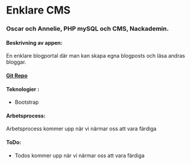 # Enklare CMS
### Oscar och Annelie, PHP mySQL och CMS, Nackademin.


#### Beskrivning av appen:
En enklare blogportal där man kan skapa egna blogposts och läsa andras bloggar.

#### [Git Repo](https://github.com/HumanDecoy/simpleCMS)


#### Teknologier : 
* Bootstrap


#### Arbetsprocess:
Arbetsprocess kommer upp när vi närmar oss att vara färdiga

#### ToDo:
* Todos kommer upp när vi närmar oss att vara färdiga